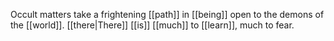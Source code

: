 Occult matters take a frightening [[path]] in [[being]] open to the demons of the [[world]]. [[there|There]] [[is]] [[much]] to [[learn]], much to fear.
